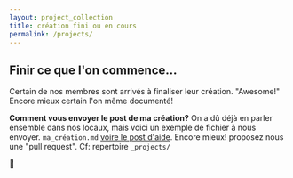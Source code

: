 ```yaml
---
layout: project_collection
title: création fini ou en cours
permalink: /projects/
---
```


## Finir ce que l'on commence...
Certain de nos membres sont arrivés à finaliser leur création. "Awesome!"
Encore mieux certain l'on même documenté!

**Comment vous envoyer le post de ma création?**
On a dû déjà en parler ensemble dans nos locaux, mais voici un exemple de fichier à nous envoyer. `ma_création.md` [voire le post d'aide](/projects/myproject/). Encore mieux! proposez nous une "pull request". Cf: repertoire `_projects/`

<!-- ```shell
git clone https://github.com/LPFP/LPFP.github.io.git
cd LPFP.github.io/_projects
## créée votre fichier ex ci-dessous "ma_création"
touch mon_pojet.md
``` -->
 :rocket:
